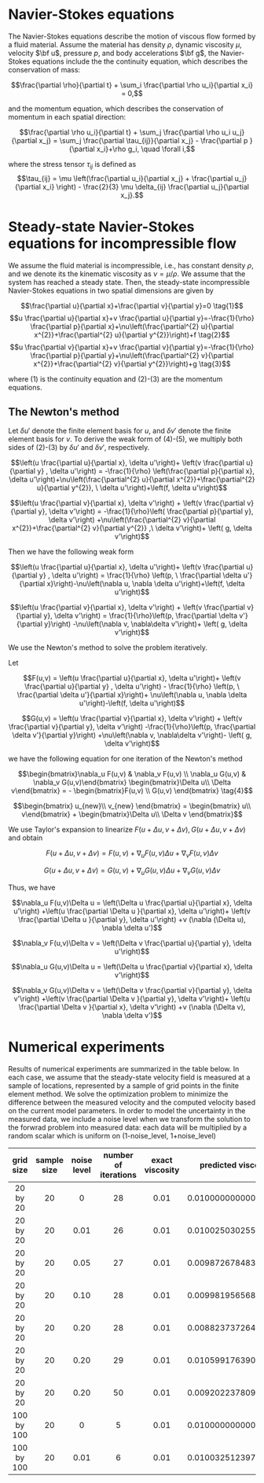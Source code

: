 # Navier-Stokes equations

The Navier-Stokes equations describe the motion of viscous flow formed by a fluid material. Assume the material has density $\rho$, dynamic viscosity $\mu$, velocity $\bf u$, pressure $p$, and body accelerations $\bf g$, the Navier-Stokes equations include the the continuity equation, which describes the conservation of mass:

$$\frac{\partial \rho}{\partial t} + \sum_i \frac{\partial \rho u_i}{\partial x_i} = 0,$$

and the momentum equation, which describes the conservation of momentum in each spatial direction:

$$\frac{\partial \rho u_i}{\partial t} + \sum_j \frac{\partial \rho u_i u_j}{\partial x_j} = \sum_j \frac{\partial \tau_{ij}}{\partial x_j} - \frac{\partial p }{\partial x_i}+\rho g_i, \quad \forall i,$$

where the stress tensor $\tau_{ij}$ is defined as
$$\tau_{ij} = \mu \left(\frac{\partial u_i}{\partial x_j} + \frac{\partial u_j}{\partial x_i} \right) - \frac{2}{3} \mu \delta_{ij} \frac{\partial u_j}{\partial x_j}.$$

# Steady-state Navier-Stokes equations for incompressible flow

We assume the fluid material is incompressible, i.e., has constant density $\rho$, and we denote its the kinematic viscosity as $\nu=\mu / \rho$.
We assume that the system has reached a steady state. Then, the steady-state incompressible Navier-Stokes equations in two spatial dimensions are given by

$$\frac{\partial u}{\partial x}+\frac{\partial v}{\partial y}=0 \tag{1}$$
$$u \frac{\partial u}{\partial x}+v \frac{\partial u}{\partial y}=-\frac{1}{\rho} \frac{\partial p}{\partial x}+\nu\left(\frac{\partial^{2} u}{\partial x^{2}}+\frac{\partial^{2} u}{\partial y^{2}}\right)+f \tag{2}$$
$$u \frac{\partial v}{\partial x}+v \frac{\partial v}{\partial y}=-\frac{1}{\rho} \frac{\partial p}{\partial y}+\nu\left(\frac{\partial^{2} v}{\partial x^{2}}+\frac{\partial^{2} v}{\partial y^{2}}\right)+g \tag{3}$$

where (1) is the continuity equation and (2)-(3) are the momentum equations.

## The Newton's method

Let $\delta u'$ denote the finite element basis for $u$, and $\delta v'$ denote the finite element basis for $v$. To derive the weak form of (4)-(5), we multiply both sides of (2)-(3) by $\delta u'$ and $\delta v'$, respectively.

$$\left(u \frac{\partial u}{\partial x}, \delta u'\right)+ \left(v \frac{\partial u}{\partial y} , \delta u'\right) =  -\frac{1}{\rho} \left(\frac{\partial p}{\partial x}, \delta u'\right)+\nu\left(\frac{\partial^{2} u}{\partial x^{2}}+\frac{\partial^{2} u}{\partial y^{2}}, \ \delta u'\right)+\left(f, \delta u'\right)$$

$$\left(u \frac{\partial v}{\partial x}, \delta v'\right) + \left(v \frac{\partial v}{\partial y}, \delta v'\right) = -\frac{1}{\rho}\left( \frac{\partial p}{\partial y}, \delta v'\right) +\nu\left(\frac{\partial^{2} v}{\partial x^{2}}+\frac{\partial^{2} v}{\partial y^{2}} ,\ \delta v'\right)+ \left( g, \delta v'\right)$$

Then we have the following weak form

$$\left(u \frac{\partial u}{\partial x}, \delta u'\right)+ \left(v \frac{\partial u}{\partial y} , \delta u'\right) =  \frac{1}{\rho} \left(p, \ \frac{\partial \delta u'}{\partial x}\right)-\nu\left(\nabla u, \nabla \delta u'\right)+\left(f, \delta u'\right)$$

$$\left(u \frac{\partial v}{\partial x}, \delta v'\right) + \left(v \frac{\partial v}{\partial y}, \delta v'\right) = \frac{1}{\rho}\left(p, \frac{\partial \delta v'}{\partial y}\right) -\nu\left(\nabla v, \nabla\delta v'\right)+ \left( g, \delta v'\right)$$

We use the Newton's method to solve the problem iteratively.

Let 

$$F(u,v) = \left(u \frac{\partial u}{\partial x}, \delta u'\right)+ \left(v \frac{\partial u}{\partial y} , \delta u'\right) -  \frac{1}{\rho} \left(p, \ \frac{\partial \delta u'}{\partial x}\right)+ \nu\left(\nabla u, \nabla \delta u'\right)-\left(f, \delta u'\right)$$

$$G(u,v) = \left(u \frac{\partial v}{\partial x}, \delta v'\right) + \left(v \frac{\partial v}{\partial y}, \delta v'\right) -\frac{1}{\rho}\left(p, \frac{\partial \delta v'}{\partial y}\right) +\nu\left(\nabla v, \nabla\delta v'\right)- \left( g, \delta v'\right)$$

we have the following equation for one iteration of the Newton's method

$$\begin{bmatrix}\nabla_u F(u,v)  & \nabla_v F(u,v)  \\ \nabla_u G(u,v)  & \nabla_v G(u,v)\end{bmatrix} \begin{bmatrix}\Delta u\\ \Delta v\end{bmatrix} = - \begin{bmatrix}F(u,v) \\ G(u,v) \end{bmatrix} \tag{4}$$

$$\begin{bmatrix} u_{new}\\ v_{new} \end{bmatrix} = \begin{bmatrix} u\\ v\end{bmatrix} + \begin{bmatrix}\Delta u\\ \Delta v \end{bmatrix}$$



We use Taylor's expansion to linearize $F(u+\Delta u, v+\Delta v), G(u+\Delta u, v+\Delta v)$ and obtain

$$F(u+\Delta u, v+\Delta v) = F(u,v) + \nabla_u F(u,v)\Delta u   + \nabla_v F(u,v) \Delta v$$

$$G(u+\Delta u, v+\Delta v) = G(u,v) + \nabla_u G(u,v) \Delta u + \nabla_v G(u,v)\Delta v$$

Thus, we have

$$\nabla_u F(u,v)\Delta u = \left(\Delta u \frac{\partial u}{\partial x}, \delta u'\right) +\left(u \frac{\partial \Delta u }{\partial x}, \delta u'\right)+ \left(v \frac{\partial \Delta u }{\partial y}, \delta u'\right) +ν (\nabla (\Delta u), \nabla \delta u')$$

$$\nabla_v F(u,v)\Delta v = \left(\Delta v \frac{\partial u}{\partial y}, \delta u'\right)$$

$$\nabla_u G(u,v)\Delta u = \left(\Delta u \frac{\partial v}{\partial x}, \delta v'\right)$$

$$\nabla_v G(u,v)\Delta v = \left(\Delta v \frac{\partial v}{\partial y}, \delta v'\right) +\left(v \frac{\partial \Delta v }{\partial y}, \delta v'\right)+ \left(u \frac{\partial \Delta v }{\partial x}, \delta v'\right) +ν (\nabla (\Delta v), \nabla \delta v')$$

# Numerical experiments

Results of numerical experiments are summarized in the table below. In each case, we assume that the steady-state velocity field is measured at a sample of locations, represented by a sample of grid points in the finite element method. We solve the optimization problem to minimize the difference between the measured velocity and the computed velocity based on the current model parameters. In order to model the uncertainty in the measured data, we include a noise level when we transform the solution to the forwrad problem into measured data: each data will be multiplied by a random scalar which is uniform on (1-noise_level, 1+noise_level)


| grid size | sample size | noise level | number of iterations | exact viscosity |  predicted viscosity |
|:---------:|:-----------:|:-----------:|:--------------:|:-----------------:|:--------------------:|
|  20 by 20 |     20     |      0      |       28       |        0.01       | 0.010000000000000004 |
|  20 by 20 |     20     |    0.01     |       26       |        0.01       | 0.010025030255978819 |
|  20 by 20 |     20     |    0.05     |       27       |        0.01       | 0.009872678483953757 |
|  20 by 20 |     20     |    0.10     |       28       |        0.01       | 0.009981956568710024 |
|  20 by 20 |     20     |    0.20     |       28       |        0.01       | 0.008823737264381126 |
|  20 by 20 |     20     |    0.20     |       29       |        0.01       | 0.010599176390172771 |
|  20 by 20 |     20     |    0.20     |       50       |        0.01       | 0.009202237809712532 |
| 100 by 100|     20     |      0      |        5       |        0.01       | 0.010000000000000711 |
| 100 by 100|     20     |    0.01     |        6       |        0.01       | 0.010032512397842351 |